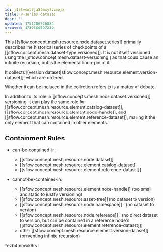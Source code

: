 ```yaml
---
id: j15tveot7ja8tmxy7vvmpjz
title: v-series dataset
desc: ''
updated: 1751206726884
created: 1730660597230
---
```


This [[sflow.concept.mesh.resource.node.dataset.series]] primarily describes the historical series of checkpoints of a [[sflow.concept.mesh.dataset-type.versioned]]. It is not itself versioned using the [[sflow.concept.mesh.dataset-versioning]] as that could cause an infinite recursion, but is the elemental linch-pin of it. 

It collects [[version dataset|sflow.concept.mesh.resource.element.version-dataset]], which are ordered. 

Whether it can be included in the collection refers to is a matter of debate.

In addition to its role in [[sflow.concepts.mesh.node.dataset.versioned]] versioning, it can play the same role for [[sflow.concept.mesh.resource.element.catalog-dataset]], [[sflow.concept.mesh.resource.element.node-handle]], and [[sflow.concept.mesh.resource.element.reference-dataset]], making it the only element that can contained in other elements.

## Containment Rules

- can-be-contained-in: 
  - [[sflow.concept.mesh.resource.node.dataset]]
  - [[sflow.concept.mesh.resource.element.catalog-dataset]]
  - [[sflow.concept.mesh.resource.element.reference-dataset]]

- cannot-be-contained-in:
  - [[sflow.concept.mesh.resource.element.node-handle]] (too small and static to justify versioning)
  - [[sflow.concept.mesh.resource.asset-tree]] (no dataset to version)
  - [[sflow.concept.mesh.resource.node.namespace]] : (no dataset to version)
  - [[sflow.concept.mesh.resource.node.reference]] : (no direct dataset to version, but can be contained in a reference node's  [[sflow.concept.mesh.resource.element.reference-dataset]])
  - other [[sflow.concept.mesh.resource.element.version-dataset]] (preventing infinite recursion)

^ezb4mmwk9rvl